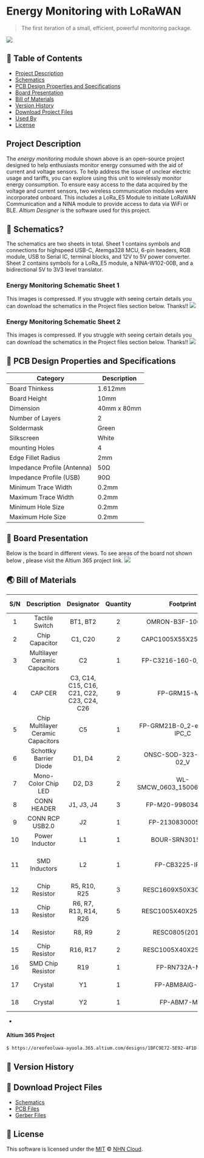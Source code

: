 # Energy Monitoring with LoRaWAN
> The first iteration of a small, efficient, powerful monitoring package.
<img src="https://github.com/user-attachments/assets/55031c5b-47f4-44da-be43-cbea9d6fc508" />

## 🚩 Table of Contents

- [Project Description](#-project-description)
- [Schematics](#-schematics)
- [PCB Design Properties and Specifications](#-pcb-design-properties-and-specifications)
- [Board Presentation](#-board-presentation)
- [Bill of Materials](#-bill-of-materials)
- [Version History](#-version-history)
- [Download Project Files](#-download-project-files)
- [Used By](#-used-by)
- [License](#-license)


##  Project Description 
The *energy monitoring* module shown above is an open-source project designed to help enthusiasts monitor energy consumed with the aid of current and voltage sensors. To help address the issue of unclear electric usage and tariffs, you can explore using this unit to wirelessly monitor energy consumption. To ensure easy access to the data acquired by the voltage and current sensors, two wireless communication modules were incorporated onboard. This includes a LoRa_E5 Module to initiate LoRaWAN Communication and a NINA module to provide access to data via WiFi or BLE. *Altium Designer* is the software used for this project.


## 🤖 Schematics?

The schematics are two sheets in total. Sheet 1 contains symbols and connections for highspeed USB-C, Atemga328 MCU, 6-pin headers, RGB module, USB to Serial IC, terminal blocks, and 12V to 5V power converter. Sheet 2 contains symbols for a LoRa_E5 module, a NINA-W102-00B, and a bidirectional 5V to 3V3 level translator.

### Energy Monitoring Schematic Sheet 1
This images is compressed. If you struggle with seeing certain details you can download the schematics in the Project files section below. Thanks!!
<img src="https://github.com/user-attachments/assets/da3b64b4-7132-490b-884f-687870abf510" />

### Energy Monitoring Schematic Sheet 2
This images is compressed. If you struggle with seeing certain details you can download the schematics in the Project files section below. Thanks!!
<img src="https://github.com/user-attachments/assets/e44891f0-4ea8-47d1-83c9-54377b72260e" />

## 🎨 PCB Design Properties and Specifications
| Category | Description |
| --- | --- |
| Board Thinkess | 1.612mm |
| Board Height | 10mm |
| Dimension | 40mm x 80mm |
| Number of Layers |  2  |
| Soldermask | Green |
| Silkscreen | White |
| mounting Holes | 4 |
| Edge Fillet Radius | 2mm |
| Impedance Profile (Antenna) | 50Ω |
| Impedance Profile (USB) | 90Ω |
| Minimum Trace Width  | 0.2mm|
| Maximum Trace Width | 0.2mm |
| Minimum Hole Size  | 0.2mm|
| Maximum Hole Size | 0.2mm |

## 🐾 Board Presentation 
Below is the board in different views. To see areas of the board not shown below , please visit the Altium 365 project link. 
<img src="https://github.com/user-attachments/assets/7185e227-41d2-4916-9e0d-90ed663ac18a" />



## 🌏 Bill of Materials

| S/N | Description         | Designator                 | Quantity | Footprint                      | Manufacturer           | Manufacturer Part Number      | Manufacturer Lifecycle       | Supplier Part Number       |
|:---------:| :---------:| :---------: |:---------:|:---------:|:---------: |:---------:| :---------:| :---------:|
| 1      | Tactile Switch       | BT1, BT2                   | 2        | OMRON-B3F-1000-4_V            | Omron                  | B3F-1000                       | Volume Production            | 36K7138                    |
| 2      | Chip Capacitor       | C1, C20                    | 2        | CAPC1005X55X25LL05T10          | Murata                 | GRM155R71A104KA01D            | Volume Production            | 490-6321-6-ND              |
| 3      | Multilayer Ceramic Capacitors | C2              | 1        | FP-C3216-160-0_2-IPC_A         | TDK                    | C3216X5R1H106K160AB           | Volume Production            | 05X9901                    |
| 4      | CAP CER             | C3, C14, C15, C16, C21, C22, C23, C24, C26 | 9 | FP-GRM15-MFG                | Murata                 | GRM155R71C104KA88D            | Volume Production            | 81-GRM155R71C104KA88       |
| 5      | Chip Multilayer Ceramic Capacitors | C5       | 1        | FP-GRM21B-0_2-e0_2_0_7-IPC_C   | Murata                 | GRM21BR61A226ME44L            | Volume Production            | 2104135                    |
| 6      | Schottky Barrier Diode | D1, D4                 | 2        | ONSC-SOD-323-2-477-02_V        | ON Semiconductor        | BAT54HT1G                     | Volume Production            | 863-BAT54HT1G              |
| 7      | Mono-Color Chip LED | D2, D3                     | 2        | WL-SMCW_0603_150060xx75020     | Wurth Electronics       | 150060AS75020                 | Volume Production            | 732-150060AS75020CT-ND     |
| 8      | CONN HEADER         | J1, J3, J4                 | 3        | FP-M20-9980346-MFG             | Harwin                 | M20-9980346                   | Volume Production            | 97K6200                    |
| 9      | CONN RCP USB2.0     | J2                         | 1        | FP-2130830005-MFG              | Molex                  | 213083-0005                   | Unknown                      | 3648630                    |
| 10     | Power Inductor      | L1                         | 1        | BOUR-SRN3015-2_V               | Bourns                 | SRN3015-3R3M                  | Volume Production            | 652-SRN3015-3R3M           |
| 11     | SMD Inductors       | L2                         | 1        | FP-CB3225-IPC_A                | Taiyo Yuden            | CBC3225T100MR                 | Not Recommended for New Design | 1463485                    |
| 12     | Chip Resistor       | R5, R10, R25               | 3        | RESC1609X50X30NL8T20           | Vishay                 | CRCW060310K0FKEA              | Volume Production            | 61M5335                    |
| 13     | Chip Resistor       | R6, R7, R13, R14, R26      | 5        | RESC1005X40X25LL05T05          | Panasonic              | ERJ-2GEJ221X                  | Volume Production            | 65T8267                    |
| 14     | Resistor            | R8, R9                     | 2        | RESC0805(2012)_N               | Yageo                  | RC0805FR-075K11L              | Volume Production            | 49AK3294                   |
| 15     | Chip Resistor       | R16, R17                   | 2        | RESC1005X40X25NL5T10           | Yageo / Phycomp        | RC0402JR-072K2L               | Unknown                      |                            |
| 16     | SMD Chip Resistor   | R19                        | 1        | FP-RN732A-MFG                  | TE Connectivity        | RN73C2A100KBTDF               | Unknown                      | 46AK9411                   |
| 17     | Crystal             | Y1                         | 1        | FP-ABM8AIG-MFG                 | Abracon                | ABM8AIG-16.000MHZ-12-2Z-T3    | Volume Production            | 56AC7507                   |
| 18     | Crystal             | Y2                         | 1        | FP-ABM7-MFG                    | Abracon                | ABM7-16.000MHZ-D2Y-T          | Unknown                      | 67P3843                    |

- 
#### Altium 365 Project

``` sh
$ https://oreofeoluwa-ayoola.365.altium.com/designs/1BFC9E72-5E92-4F1D-BF10-B9AC457842F1
```

## 💬 Version History
## 🍞 Download Project Files

- [Schematics](https://github.com/nhn/tui.calendar)
- [PCB Files]([https://github.com/nhn/tui.chart](https://github.com/Oreoluwa-IVT/-Energy-Monitoring-LoRaWAN-BLE-WiFi/blob/main/Altium%20PCB%20File.zip))
- [Gerber Files]([https://github.com/nhn/tui.grid](https://github.com/Oreoluwa-IVT/-Energy-Monitoring-LoRaWAN-BLE-WiFi/blob/main/GerberX2.zip))

## 📜 License
This software is licensed under the [MIT](https://github.com/nhn/tui.editor/blob/master/LICENSE) © [NHN Cloud](https://github.com/nhn).
